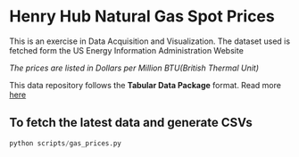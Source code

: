 # Henry Hub Natural Gas Spot Prices

This is an exercise in Data Acquisition and Visualization. The dataset used is fetched form the US Energy Information Administration Website

*The prices are listed in Dollars per Million BTU(British Thermal Unit)*

This data repository follows the **Tabular Data Package** format. Read more [here](https://datahub.io/docs/data-packages/tabular)


## To fetch the latest data and generate CSVs
```python
python scripts/gas_prices.py
```